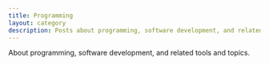 ```yaml
---
title: Programming
layout: category
description: Posts about programming, software development, and related tools and topics.
---
```


About programming, software development, and related tools and topics.
